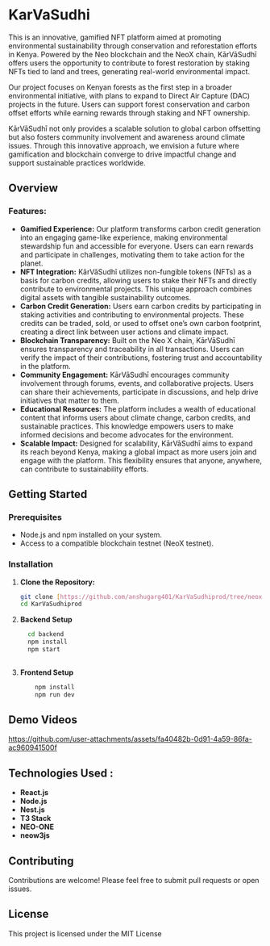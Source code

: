 
# KarVaSudhi

This is an innovative, gamified NFT platform aimed at promoting environmental sustainability through conservation and reforestation efforts in Kenya. Powered by the Neo blockchain and the NeoX chain, KārVāSudhī offers users the opportunity to contribute to forest restoration by staking NFTs tied to land and trees, generating real-world environmental impact.

Our project focuses on Kenyan forests as the first step in a broader environmental initiative, with plans to expand to Direct Air Capture (DAC) projects in the future. Users can support forest conservation and carbon offset efforts while earning rewards through staking and NFT ownership.

KārVāSudhī not only provides a scalable solution to global carbon offsetting but also fosters community involvement and awareness around climate issues. Through this innovative approach, we envision a future where gamification and blockchain converge to drive impactful change and support sustainable practices worldwide.

## Overview

### Features:
- **Gamified Experience:** Our platform transforms carbon credit generation into an engaging game-like experience, making environmental stewardship fun and accessible for everyone. Users can earn rewards and participate in challenges, motivating them to take action for the planet.
- **NFT Integration:** KārVāSudhī utilizes non-fungible tokens (NFTs) as a basis for carbon credits, allowing users to stake their NFTs and directly contribute to environmental projects. This unique approach combines digital assets with tangible sustainability outcomes.
- **Carbon Credit Generation:** Users earn carbon credits by participating in staking activities and contributing to environmental projects. These credits can be traded, sold, or used to offset one’s own carbon footprint, creating a direct link between user actions and climate impact.
- **Blockchain Transparency:** Built on the Neo X chain, KārVāSudhī ensures transparency and traceability in all transactions. Users can verify the impact of their contributions, fostering trust and accountability in the platform.
- **Community Engagement:** KārVāSudhī encourages community involvement through forums, events, and collaborative projects. Users can share their achievements, participate in discussions, and help drive initiatives that matter to them.
- **Educational Resources:** The platform includes a wealth of educational content that informs users about climate change, carbon credits, and sustainable practices. This knowledge empowers users to make informed decisions and become advocates for the environment.
- **Scalable Impact:** Designed for scalability, KārVāSudhī aims to expand its reach beyond Kenya, making a global impact as more users join and engage with the platform. This flexibility ensures that anyone, anywhere, can contribute to sustainability efforts.

## Getting Started

### Prerequisites
- Node.js and npm installed on your system.
- Access to a compatible blockchain testnet (NeoX testnet).

### Installation

1. **Clone the Repository:**
   ```bash
   git clone [https://github.com/anshugarg401/KarVaSudhiprod/tree/neoxKarVaSudhi](https://github.com/anshugarg401/KarVaSudhiprod.git)
   cd KarVaSudhiprod

2. **Backend Setup**
   ```bash
     cd backend
     npm install
     npm start
     
3. **Frontend Setup**
   ```bash
       npm install
       npm run dev
   
## Demo Videos

https://github.com/user-attachments/assets/fa40482b-0d91-4a59-86fa-ac960941500f
## Technologies Used :

- **React.js**
- **Node.js**
- **Nest.js**
- **T3 Stack**
- **NEO-ONE**
- **neow3js**

## Contributing
  Contributions are welcome! Please feel free to submit pull requests or open issues.

## License
This project is licensed under the MIT License
